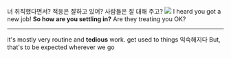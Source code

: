 너 취직했다면서? 적응은 잘하고 있어? 사람들은 잘 대해 주고?
![](https://www.youtube.com/watch?v=Ig0Iuj9OglA)
I heard you got a new job! 
**So how are you settling in?**
Are they treating you OK?

---
it's mostly very routine and **tedious** work.
get used to things 익숙해지다
But, that's to be expected wherever we go